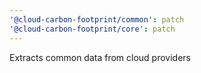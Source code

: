 ```yaml
---
'@cloud-carbon-footprint/common': patch
'@cloud-carbon-footprint/core': patch
---
```


Extracts common data from cloud providers
